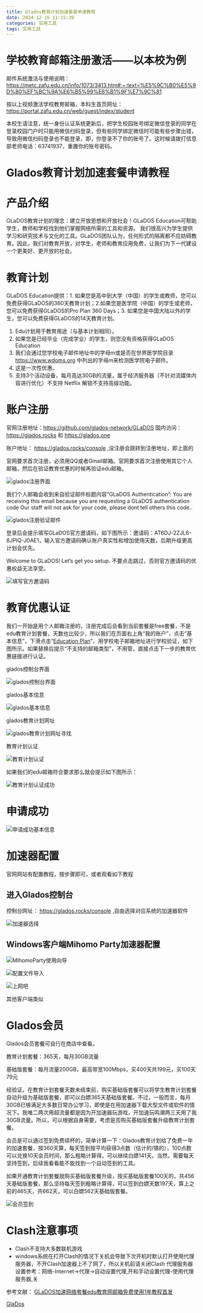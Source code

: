 ```yaml
---
title: Glados教育计划加速套餐申请教程
date: 2024-12-16 11:15:39
categories: 实用工具
tags: 实用工具
---
```

# 学校教育邮箱注册激活——以本校为例

邮件系统激活与使用说明：https://metc.zafu.edu.cn/info/1073/3413.htm#:~:text=%E5%9C%B0%E5%9D%80%EF%BC%9A%E6%B5%99%E6%B1%9F%E7%9C%81

按以上视频激活学校教育邮箱，本科生首页网址：https://portal.zafu.edu.cn/web/guest/index/student

本校生请注意，统一身份认证系统更新后，把学生校园账号绑定微信登录的同学在登录校园门户时只能用微信扫码登录，但有些同学绑定微信时可能有些步骤出错，导致用微信扫码登录也不能登录，即，你登录不了你的账号了。这时候请拨打信息部老师电话：63741937，重置你的账号密码。

# Glados教育计划加速套餐申请教程

# 产品介绍

GLaDOS教育计划的理念：建立开放思想和开放社会！GLaDOS Education可帮助学生，教师和学校找到他们掌握网络所需的工具和资源。 我们很高兴为学生提供学习和研究技术与文化的工具。GLaDOS团队认为，任何形式的隔离都不应妨碍教育。因此，我们对教育开放，对学生，老师和教育应用免费，让我们为下一代建设一个更美好、更开放的社会。

# 教育计划

GLaDOS Education提供：1. 如果您是高中到大学（中国）的学生或教师，您可以免费获得GLaDOS的360天教育计划；2.如果您是医学院（中国）的学生或老师，您可以免费获得GLaDOS的Pro Plan 360 Days；3. 如果您是中国大陆以外的学生，您可以免费获得GLaDOS的14天教育计划。

1. Edu计划用于教育用途（与基本计划相同）。
2. 如果您是已经毕业（完成学业）的学生，则您没有资格获得GLaDOS Education
3. 我们会通过您学校电子邮件地址中的字母m或是否在世界医学院目录 https://www.wdoms.org 中列出的字母m来检测医学院电子邮件。
4. 这是一次性优惠。
5. 支持3个活动设备，每月高达30GB的流量，属于经济服务器（不针对流媒体内容进行优化）不支持 Netflix 解锁不支持高级功能。

# 账户注册

官网注册地址：https://github.com/glados-network/GLaDOS 国内访问：https://glados.rocks 和 https://glados.one

账户地址： https://glados.rocks/console ,没注册会跳转到注册地址，即上面的

官网要求首次注册，必须用QQ或者Gmail邮箱。官网要求首次注册使用其它个人邮箱，然后在验证教育优惠的时候再验证edu邮箱。

![glados注册界面](https://cdn.jsdelivr.net/gh/daxianz/image-resource/glados%E6%B3%A8%E5%86%8C%E7%95%8C%E9%9D%A2.png)

我们个人邮箱会收到来自验证邮件标题内容“GLaDOS Authentication”: You are receiving this email because you are requesting a GLaDOS authentication code Our staff will not ask for your code, please dont tell others this code..

![glados注册验证邮件](https://cdn.jsdelivr.net/gh/daxianz/image-resource/glados%E6%B3%A8%E5%86%8C%E9%AA%8C%E8%AF%81%E9%82%AE%E4%BB%B6.png)

登录后会提示填写GLaDOS官方邀请码，如下图所示：邀请码：AT6DJ-2ZJL6-8JPIQ-J0AE1，输入官方邀请码确认账户真实性和增加使用天数，后期升级更高计划会优先。

Welcome to GLaDOS! Let’s get you setup.  不要点击跳过，否则官方邀请码的优惠权益无法享受。

![填写官方邀请码](https://cdn.jsdelivr.net/gh/daxianz/image-resource/%E5%A1%AB%E5%86%99%E5%AE%98%E6%96%B9%E9%82%80%E8%AF%B7%E7%A0%81.png)

# 教育优惠认证

我们一开始是用个人邮箱注册的，注册完成后会看到当前套餐是free套餐，不是edu教育计划套餐，天数也比较少，所以我们在页面右上角“我的账户”，点击“基本信息”，下滑点击“[Education Plan](https://glados.rocks/console/education)”，用学校电子邮箱地址进行学校验证，如下图所示。如果替换后提示“不支持的邮箱类型”，不用管，直接点击下一步的教育优惠链接进行认证。

glados控制台界面

![glados控制台界面](https://cdn.jsdelivr.net/gh/daxianz/image-resource/glados%E6%8E%A7%E5%88%B6%E5%8F%B0%E7%95%8C%E9%9D%A2.png)

glados基本信息

![glados基本信息](https://cdn.jsdelivr.net/gh/daxianz/image-resource/glados%E5%9F%BA%E6%9C%AC%E4%BF%A1%E6%81%AF.png)

glados教育计划网址

![glados教育计划网址寻找](https://cdn.jsdelivr.net/gh/daxianz/image-resource/glados%E6%95%99%E8%82%B2%E8%AE%A1%E5%88%92%E7%BD%91%E5%9D%80%E5%AF%BB%E6%89%BE.png)

教育计划认证

![教育计划认证](https://cdn.jsdelivr.net/gh/daxianz/image-resource/%E6%95%99%E8%82%B2%E8%AE%A1%E5%88%92%E8%AE%A4%E8%AF%81.png)

如果我们的edu邮箱符合要求那么就会提示如下图所示：

![教育计划认证成功](https://cdn.jsdelivr.net/gh/daxianz/image-resource/%E6%95%99%E8%82%B2%E8%AE%A1%E5%88%92%E8%AE%A4%E8%AF%81%E6%88%90%E5%8A%9F.png)

# 申请成功

![申请成功基本信息](https://cdn.jsdelivr.net/gh/daxianz/image-resource/%E7%94%B3%E8%AF%B7%E6%88%90%E5%8A%9F%E5%9F%BA%E6%9C%AC%E4%BF%A1%E6%81%AF.png)

# 加速器配置

官网网站有配置教程，按步骤即可，或者观看如下教程

## 进入Glados控制台

控制台网址： https://glados.rocks/console ,自由选择对应系统的加速器软件

![加速器选择](https://dlink.host/wx2.sinaimg.cn/large/008E1Bgely8hxcddupdrrj314g0gj411.jpg)

## Windows客户端Mihomo Party加速器配置

![MIhomoParty使用向导](https://dlink.host/wx2.sinaimg.cn/large/008E1Bgely8hxcdctfaq3j30sd0gv41i.jpg)

![配置文件导入](https://dlink.host/wx4.sinaimg.cn/large/008E1Bgely8hxcdegnae9j30rs0kuac2.jpg)

![上网吧](https://dlink.host/wx1.sinaimg.cn/large/008E1Bgely8hxcdcu3g51j30rs0kutb7.jpg)

其他客户端类似

# Glados会员

Glados会员套餐可自行在商店中查看。

教育计划套餐：365天，每月30GB流量

基础版套餐：每月流量200GB，最高带宽100Mbps，买400天共199元，买100天79元

经验证，在教育计划套餐天数未结束前，购买基础版套餐可以将学生教育计划套餐自动升级为基础版套餐，即可以白嫖365天基础版套餐。不过，一般而言，每月30GB已够满足大多数日常办公学习，即使是在用加速器下载大型文件或软件的情况下。我唯二两次用超流量都是因为开加速器玩游戏，开加速玩鸣潮两三天用了我30GB流量。所以，可以根据自身需要，考虑是否购买基础版套餐升级教育计划套餐。

会员是可以通过签到免费续杯的，简单计算一下：Glados教育计划给了免费一年的加速套餐，按360天算，每天签到按平均获得3点数（估计的/猜的），100点数可以兑换10天会员时间，那么粗略计算得，可以继续白嫖141天。当然，需要每天坚持签到，后续我看看能不能找到一个自动签到的工具。

如果开通教育计划套餐就购买基础版套餐升级，按买基础版套餐100天的，共456天基础版套餐，那么坚持每天签到粗略计算得，可以签到白嫖天数197天，算上之前的465天，共662天，可以白嫖562天基础版套餐。

![会员签到](https://cdn.jsdelivr.net/gh/daxianz/image-resource/Clash%E4%BC%9A%E5%91%98%E7%AD%BE%E5%88%B0.png)

# Clash注意事项

- Clash不支持大多数联机游戏
- windows系统在打开Clash的情况下关机会导致下次开机时默认打开使用代理服务器，不开Clash加速器上不了网了，所以关机前请关闭Clash
  代理服务器设置参考：网络-Internet->代理->自动设置代理,开和手动设置代理-使用代理服务器,关

参考文献：
[GLaDOS加速网络套餐edu教育网邮箱免费使用1年教程首发](https://www.edumails.cn/glados.html)

[GlaDos](https://glados.network/console)
